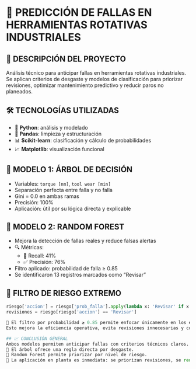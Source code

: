 # 🔧 PREDICCIÓN DE FALLAS EN HERRAMIENTAS ROTATIVAS INDUSTRIALES

## 📝 DESCRIPCIÓN DEL PROYECTO  
Análisis técnico para anticipar fallas en herramientas rotativas industriales. Se aplican criterios de desgaste y modelos de clasificación para priorizar revisiones, optimizar mantenimiento predictivo y reducir paros no planeados.

## 🛠️ TECNOLOGÍAS UTILIZADAS  
- 🐍 **Python**: análisis y modelado  
- 🧹 **Pandas**: limpieza y estructuración  
- 📊 **Scikit-learn**: clasificación y cálculo de probabilidades  
- 📈 **Matplotlib**: visualización funcional

## 🌳 MODELO 1: ÁRBOL DE DECISIÓN  
- Variables: `torque [nm]`, `tool wear [min]`  
- Separación perfecta entre falla y no falla  
- Gini = 0.0 en ambas ramas  
- Precisión: 100%  
- Aplicación: útil por su lógica directa y explicable

## 🌲 MODELO 2: RANDOM FOREST  
- Mejora la detección de fallas reales y reduce falsas alertas  
- 🔍 Métricas:  
  - 🎯 Recall: 41%  
  - ✅ Precisión: 76%  
- Filtro aplicado: probabilidad de falla ≥ 0.85  
- Se identificaron 13 registros marcados como “Revisar”

## 🚨 FILTRO DE RIESGO EXTREMO  
```python
riesgo['accion'] = riesgo['prob_falla'].apply(lambda x: 'Revisar' if x > 0.85 else '')
revisiones = riesgo[riesgo['accion'] == 'Revisar']

🔎 El filtro por probabilidad ≥ 0.85 permite enfocar únicamente en los equipos con riesgo crítico.  
Esto mejora la eficiencia operativa, evita revisiones innecesarias y convierte la salida del modelo en una herramienta práctica para mantenimiento.

## 📈 CONCLUSIÓN GENERAL
Ambos modelos permiten anticipar fallas con criterios técnicos claros.
🌿 El árbol ofrece una regla directa por desgaste.
🌲 Random Forest permite priorizar por nivel de riesgo.
🔧 La aplicación en planta es inmediata: se priorizan revisiones, se reduce el gasto operativo y se respalda la toma de decisiones.

